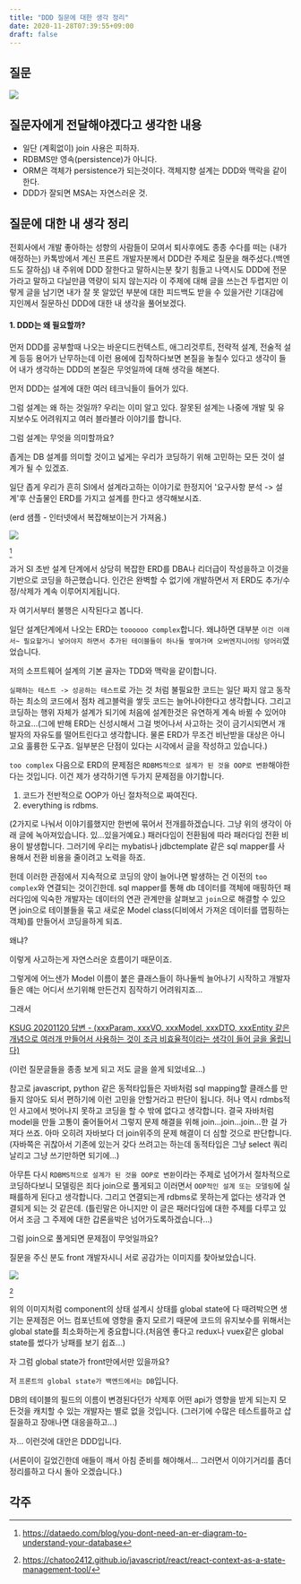 ```yaml
---
title: "DDD 질문에 대한 생각 정리"
date: 2020-11-28T07:39:55+09:00
draft: false
---
```


## 질문

![](../2020-11-28-07-40-49.png)

## 질문자에게 전달해야겠다고 생각한 내용

- 일단 (계획없이) join 사용은 피하자.
- RDBMS만 영속(persistence)가 아니다.
- ORM은 객체가 persistence가 되는것이다. 객체지향 설계는 DDD와 맥락을 같이한다.
- DDD가 잘되면 MSA는 자연스러운 것.

## 질문에 대한 내 생각 정리

전회사에서 개발 좋아하는 성향의 사람들이 모여서 퇴사후에도 종종 수다를 떠는 (내가 애정하는) 카톡방에서 계신 프론트 개발자분께서 DDD란 주제로 질문을 해주셨다.(백엔드도 잘하심) 내 주위에 DDD 잘한다고 말하시는분 찾기 힘들고 나역시도 DDD에 전문가라고 말하고 다닐만큼 역량이 되지 않는지라 이 주제에 대해 글을 쓰는건 두렵지만 이렇게 글을 남기면 내가 잘 못 알았던 부분에 대한 피드백도 받을 수 있을거란 기대감에 지인께서 질문하신 DDD에 대한 내 생각을 풀어보겠다.

#### 1. DDD는 왜 필요할까?

먼저 DDD를 공부할때 나오는 바운디드컨텍스트, 애그리것루트, 전략적 설계, 전술적 설계 등등 용어가 난무하는데 이런 용에에 집착하다보면 본질을 놓칠수 있다고 생각이 들어 내가 생각하는 DDD의 본질은 무엇일까에 대해 생각을 해본다.

먼저 DDD는 설계에 대한 여러 테크닉들이 들어가 있다.

그럼 설계는 왜 하는 것일까?
우리는 이미 알고 있다. 잘못된 설계는 나중에 개발 및 유지보수도 어려워지고 여러 블라블라 이야기를 합니다.

그럼 설계는 무엇을 의미할까요?

좁게는 DB 설계를 의미할 것이고
넓게는 우리가 코딩하기 위해 고민하는 모든 것이 설계가 될 수 있겠죠.

일단 좁게 우리가 흔히 SI에서 설계라고하는 이야기로 한정지어
'요구사항 분석 -> 설계'후 산출물인 ERD를 가지고 설계를 한다고 생각해보시죠.


(erd 샘플 - 인터넷에서 복잡해보이는거 가져옴.)

![](../2020-11-28-07-56-22.png)

[^1]

과거 SI 초반 설계 단계에서 상당히 복잡한 ERD를  DBA나 리더급이 작성을하고 이것을 기반으로 코딩을 하곤했습니다. 
인간은 완벽할 수 없기에 개발하면서 저 ERD도 추가/수정/삭제가 계속 이루어지게됩니다.

자 여기서부터 불행은 시작된다고 봅니다.

일단 설계단계에서 나오는 ERD는 `toooooo complex`합니다. 왜냐하면 대부분 `이건 이래서~ 필요할거니 넣어야지 하면서 추가된 테이블들이 하나둘 쌓여가며 오버엔지니어링 덩어리`였었습니다.

저의 소프트웨어 설계의 기본 골자는 TDD와 맥락을 같이합니다.

`실패하는 테스트 -> 성공하는 테스트`로 가는 것 처럼  불필요한 코드는 일단 짜지 않고 동작하는 최소의 코드에서 점차 레고블럭을 쌓듯 코드는 늘어나야한다고 생각합니다. 그리고 코딩하는 행위 자체가 설계가 되기에 처음에 설계한것은 유연하게 계속 바뀔 수 있어야하고요...(그에 반해 ERD는 신성시해서 그걸 벗어나서 사고하는 것이 금기시되면서 개발자의 자유도를 떨어트린다고 생각합니다. 물론 ERD가 무조건 비난받을 대상은 아니고요 훌륭한 도구죠. 일부분은 단점이 있다는 시각에서 글을 작성하고 있습니다.)

`too complex` 다음으로 ERD의 문제점은 `RDBMS적으로 설계가 된 것을 OOP로 변환`해야한다는 것입니다. 이건 제가 생각하기엔 두가지 문제점을 야기합니다.

1. 코드가 전반적으로 OOP가 아닌 절차적으로 짜여진다.
2. everything is rdbms.

(2가지로 나눠서 이야기를했지만 한번에 묶어서 전개를하겠습니다. 그냥 위의 생각이 아래 글에 녹아져있습니다. 있...있을거예요.)
패러다임이 전환됨에 따라 패러다임 전환 비용이 발생합니다. 그러기에 우리는 mybatis나 jdbctemplate 같은 sql mapper를 사용해서 전환 비용을 줄이려고 노력을 하죠.

헌데 이러한 관점에서 지속적으로 코딩의 양이 늘어나면 발생하는 건 이전의 `too complex`와 연결되는 것이긴한데. sql mapper를 통해 db 데이터를 객체에 매핑하던 패러다임에 익숙한 개발자는 데이터의 연관 관계만을 살펴보고 `join`으로 해결할 수 있으면 join으로 테이블들을 묶고 새로운 Model class(디비에서 가져온 데이터를 맵핑하는 객체)를 만들어서 코딩을하게 되죠. 

왜냐?

이렇게 사고하는게 자연스러운 흐름이기 때문이죠.

그렇게에 어느샌가 Model 이름이 붙은 클래스들이 하나둘씩 늘어나기 시작하고 개발자들은 얘는 어디서 쓰기위해 만든건지 짐작하기 어려워지죠...

그래서

[KSUG 20201120 답변 - (xxxParam, xxxVO, xxxModel, xxxDTO, xxxEntity 같은 개념으로 여러개 만들어서 사용하는 것이 조금 비효율적이라는 생각이 들어 글을 올립니다)](https://boojongmin.github.io/post/spring/ksug/20201120/answer/) 

(이런 질문글들을 종종 보게 되고 저도 글을 쓸게 되었네요...)

참고로 javascript, python 같은 동적타입들은 자바처럼 sql mapping할 클래스를 만들지 않아도 되서 편하기에 이런 고민을 안할거라고 판단이 됩니다. 허나 역시 rdmbs적인 사고에서 벗어나지 못하고 코딩을 할 수 밖에 없다고 생각합니다. 결국 자바처럼 model을 만들 고통이 줄어들어서 그렇지 문제 해결을 위해 join...join...join...한 걸 가져다 쓰죠. 아마 오히려 자바보다 더 join위주의 문제 해결이 더 심할 것으로 판단합니다.(자바쪽은 귀찮아서 기존에 있는거 갖다 쓰려고는 하는데 동적타입은 그냥 select 쿼리 날리고 그냥 쓰기만하면 되기에...)

아무튼 다시 `RDBMS적으로 설계가 된 것을 OOP로 변환`이라는 주제로 넘어가서 절차적으로 코딩하다보니 모델링은 죄다 join으로 풀게되고 이러면서 `OOP적인 설계 또는 모델링`에 실패를하게 된다고 생각합니다. 그리고 연결되는게 rdbms로 못하는게 없다는 생각과 연결되게 되는 것 같은데. (틀린말은 아니지만 이 글은 패러다임에 대한 주제를 다루고 있어서 조금 그 주제에 대한 갑론을박은 넘어가도록하겠습니다...)

그럼 join으로 풀게되면 문제점이 무엇일까요?

질문을 주신 분도 front 개발자시니 서로 공감가는 이미지를 찾아보았습니다.

![](../2020-11-28-08-31-58.png)

[^2]

위의 이미지처럼 component의 상태 설계시 상태를 global state에 다 때려박으면 생기는 문제점은 어느 컴포넌트에 영향을 줄지 모르기 때문에 
코드의 유지보수를 위해서는 global state를 최소화하는게 중요합니다.(처음엔 좋다고 redux나 vuex같은 global state를 썼다가 낭패를 보기 쉽죠...)

자 그럼 global state가 front만에서만 있을까요? 

저 `프론트의 global state가 백엔드에서는 DB`입니다. 

DB의 테이블의 필드의 이름이 변경된다던가 삭제후 어떤 api가 영향을 받게 되는지 모든것을 캐치할 수 있는 개발자는 별로 없을 것입니다. (그러기에 수많은 테스트를하고 삽질을하고 장애나면 대응을하고...)

자... 이런것에 대안은 DDD입니다.

(서론이이 길었긴한데 애들이 깨서 아침 준비를 해야해서... 그러면서 이야기거리를 좀더 정리를하고 다시 돌아 오겠습니다.)


#### 


## 각주
[^1]: https://dataedo.com/blog/you-dont-need-an-er-diagram-to-understand-your-database
[^2]: https://chatoo2412.github.io/javascript/react/react-context-as-a-state-management-tool/